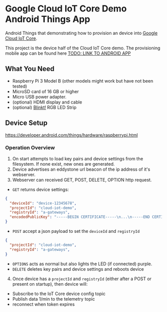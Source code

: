 # Google Cloud IoT Core Demo Android Things App
Android Things that demonstrating how to provision an device into [Google Cloud IoT Core](https://cloud.google.com/iot-core/).

This project is the device half of the Cloud IoT Core demo. The provisioning mobile app can be found here [TODO: LINK TO ANDROID APP](TODO)

## What You Need

- Raspberry Pi 3 Model B (other models might work but have not been tested)
- MicroSD card of 16 GB or higher
- Micro USB power adapter.
- (optional) HDMI display and cable
- (optional) [Blinkt!](https://shop.pimoroni.com/products/blinkt) RGB LED Strip

## Device Setup

https://developer.android.com/things/hardware/raspberrypi.html

### Operation Overview

1. On start attempts to load key pairs and device settings from the filesystem.   If none exist, new ones are generated.
2. Device advertises an eddystone url beacon of the ip address of it's webserver.
3. Webserver can received GET, POST, DELETE, OPTION http request.

-  `GET` returns device settings:
```json
{
  "deviceId": "device-12345678",
  "projectId": "cloud-iot-demo",
  "registryId": "a-gateways",
  "encodedPublicKey": "-----BEGIN CERTIFICATE-----\n...\n-----END CERTIFICATE-----\n"
}
```

- `POST` accept a json payload to set the `deviceId` and `registryId`

```json
{
  "projectId": "cloud-iot-demo",
  "registryId": "a-gateways",
}
```

- `OPTIONS` acts as normal but also lights the LED (if connected) purple.
- `DELETE` deletes key pairs and device settings and reboots device

4. Once device has a `projectId` and `registryId` (either after a POST or present on startup), then device will:
- Subscribe to the IoT Core device config topic
- Publish data 1/min to the telemetry topic
- reconnect when token expires
